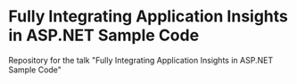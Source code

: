 # Fully Integrating Application Insights in ASP.NET Sample Code
Repository for the talk "Fully Integrating Application Insights in ASP.NET Sample Code"
